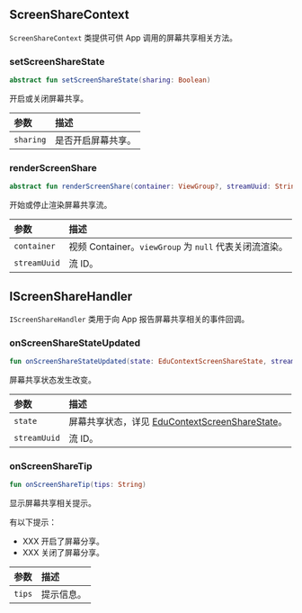 ## ScreenShareContext

`ScreenShareContext` 类提供可供 App 调用的屏幕共享相关方法。

### setScreenShareState

```kotlin
abstract fun setScreenShareState(sharing: Boolean)
```

开启或关闭屏幕共享。

| 参数      | 描述               |
| :-------- | :----------------- |
| `sharing` | 是否开启屏幕共享。 |

### renderScreenShare

```kotlin
abstract fun renderScreenShare(container: ViewGroup?, streamUuid: String)
```

开始或停止渲染屏幕共享流。

| 参数         | 描述                                                   |
| :----------- | :----------------------------------------------------- |
| `container`  | 视频 Container。`viewGroup` 为 `null` 代表关闭流渲染。 |
| `streamUuid` | 流 ID。                                                |

## IScreenShareHandler

`IScreenShareHandler` 类用于向 App 报告屏幕共享相关的事件回调。

### onScreenShareStateUpdated

```kotlin
fun onScreenShareStateUpdated(state: EduContextScreenShareState, streamUuid: String)
```

屏幕共享状态发生改变。

| 参数         | 描述                                                         |
| :----------- | :----------------------------------------------------------- |
| `state`      | 屏幕共享状态，详见 [EduContextScreenShareState](/cn/agora-class/edu_context_api_ref_android_type_def?platform=Android#educontextscreensharestate)。 |
| `streamUuid` | 流 ID。                                                      |

### onScreenShareTip

```kotlin
fun onScreenShareTip(tips: String)
```

显示屏幕共享相关提示。

有以下提示：

- XXX 开启了屏幕分享。
- XXX 关闭了屏幕分享。

| 参数   | 描述       |
| :----- | :--------- |
| `tips` | 提示信息。 |

